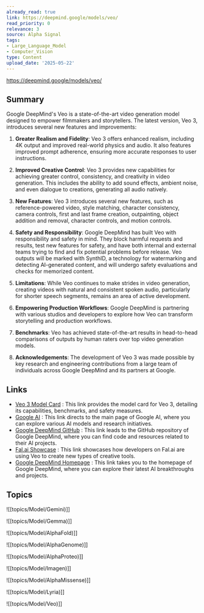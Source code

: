 ```yaml
---
already_read: true
link: https://deepmind.google/models/veo/
read_priority: 0
relevance: 3
source: Alpha Signal
tags:
- Large_Language_Model
- Computer_Vision
type: Content
upload_date: '2025-05-22'
---
```


https://deepmind.google/models/veo/
## Summary

Google DeepMind's Veo is a state-of-the-art video generation model designed to empower filmmakers and storytellers. The latest version, Veo 3, introduces several new features and improvements:

1. **Greater Realism and Fidelity**: Veo 3 offers enhanced realism, including 4K output and improved real-world physics and audio. It also features improved prompt adherence, ensuring more accurate responses to user instructions.

2. **Improved Creative Control**: Veo 3 provides new capabilities for achieving greater control, consistency, and creativity in video generation. This includes the ability to add sound effects, ambient noise, and even dialogue to creations, generating all audio natively.

3. **New Features**: Veo 3 introduces several new features, such as reference-powered video, style matching, character consistency, camera controls, first and last frame creation, outpainting, object addition and removal, character controls, and motion controls.

4. **Safety and Responsibility**: Google DeepMind has built Veo with responsibility and safety in mind. They block harmful requests and results, test new features for safety, and have both internal and external teams trying to find and fix potential problems before release. Veo outputs will be marked with SynthID, a technology for watermarking and detecting AI-generated content, and will undergo safety evaluations and checks for memorized content.

5. **Limitations**: While Veo continues to make strides in video generation, creating videos with natural and consistent spoken audio, particularly for shorter speech segments, remains an area of active development.

6. **Empowering Production Workflows**: Google DeepMind is partnering with various studios and developers to explore how Veo can transform storytelling and production workflows.

7. **Benchmarks**: Veo has achieved state-of-the-art results in head-to-head comparisons of outputs by human raters over top video generation models.

8. **Acknowledgements**: The development of Veo 3 was made possible by key research and engineering contributions from a large team of individuals across Google DeepMind and its partners at Google.
## Links

- [Veo 3 Model Card](https://storage.googleapis.com/deepmind-media/Model-Cards/Veo-3-Model-Card.pdf) : This link provides the model card for Veo 3, detailing its capabilities, benchmarks, and safety measures.
- [Google AI](https://ai.google/?utm_source=deepmind.google&utm_medium=referral&utm_campaign=gdm&utm_content=) : This link directs to the main page of Google AI, where you can explore various AI models and research initiatives.
- [Google DeepMind GitHub](https://github.com/google-deepmind) : This link leads to the GitHub repository of Google DeepMind, where you can find code and resources related to their AI projects.
- [Fal.ai Showcase](http://ai.google.dev/showcase/fal) : This link showcases how developers on Fal.ai are using Veo to create new types of creative tools.
- [Google DeepMind Homepage](https://deepmind.google) : This link takes you to the homepage of Google DeepMind, where you can explore their latest AI breakthroughs and projects.

## Topics

![[topics/Model/Gemini)]]

![[topics/Model/Gemma)]]

![[topics/Model/AlphaFold)]]

![[topics/Model/AlphaGenome)]]

![[topics/Model/AlphaProteo)]]

![[topics/Model/Imagen)]]

![[topics/Model/AlphaMissense)]]

![[topics/Model/Lyria)]]

![[topics/Model/Veo)]]
